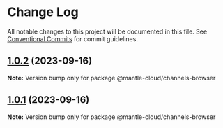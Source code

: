 # Change Log

All notable changes to this project will be documented in this file.
See [Conventional Commits](https://conventionalcommits.org) for commit guidelines.

## [1.0.2](https://github.com/mantle-cloud/mantle-js-sdk/compare/@mantle-cloud/channels-browser@1.0.1...@mantle-cloud/channels-browser@1.0.2) (2023-09-16)

**Note:** Version bump only for package @mantle-cloud/channels-browser





## [1.0.1](https://github.com/mantle-cloud/mantle-js-sdk/compare/@mantle-cloud/channels-browser@1.1.0...@mantle-cloud/channels-browser@1.0.1) (2023-09-16)

**Note:** Version bump only for package @mantle-cloud/channels-browser

